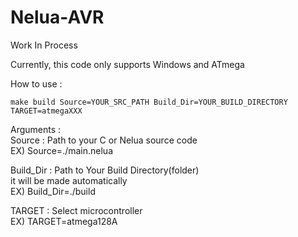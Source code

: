 # Nelua-AVR
Work In Process

Currently, this code only supports Windows and ATmega

How to use :

`make build Source=YOUR_SRC_PATH Build_Dir=YOUR_BUILD_DIRECTORY TARGET=atmegaXXX`  
  
Arguments :  
Source : Path to your C or Nelua source code  
EX) Source=./main.nelua  
  
Build_Dir : Path to Your Build Directory(folder)  
it will be made automatically  
EX) Build_Dir=./build  
    
TARGET : Select microcontroller  
EX) TARGET=atmega128A  
